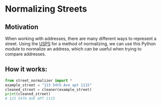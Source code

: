 # Normalizing Streets

## Motivation

When working with addresses, there are many different ways to represent a street.
Using the [USPS](https://pe.usps.com/text/pub28/28c1_001.htm) for a method of normalizing, we can use this Python module to normalize an address, which can be useful when trying to compare addresses.

## How it works:

```python
from street_normalizer import *
example_street = "123 54th Ave apt 1115"
cleaned_street = cleaner(example_street)
print(cleaned_street)
# 123 54TH AVE APT 1115
```
